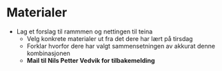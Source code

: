 # Materialer
- Lag et forslag til rammmen og nettingen til teina
  - Velg konkrete materialer ut fra det dere har lært på tirsdag
  - Forklar hvorfor dere har valgt sammensetningen av akkurat denne kombinasjonen 
  - **Mail til Nils Petter Vedvik for tilbakemelding**
  